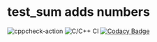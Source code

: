 # test_sum adds numbers
![cppcheck-action](https://github.com/stepin104883/test_sum/workflows/cppcheck-action/badge.svg)
![C/C++ CI](https://github.com/stepin104883/test_sum/workflows/C/C++%20CI/badge.svg)
[![Codacy Badge](https://app.codacy.com/project/badge/Grade/c6be805446804e51aaca35a92b28d806)](https://www.codacy.com/manual/stepin104883/intro?utm_source=github.com&amp;utm_medium=referral&amp;utm_content=stepin104883/intro&amp;utm_campaign=Badge_Grade)
